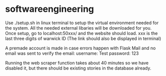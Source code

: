 # softwareengineering

Use ./setup.sh in linux terminal to setup the virtual environment needed for the system. All the needed external libaries will be downloaded for you.
Once setup, go to localhost:50xxx/ and the website should load. xxx is the last three digits of warwick ID 
(The link should also be displayed in terminal)

A premade account is made in case errors happen with Flask Mail and no email was sent to verify the email:
username: Test
password: 123

Running the web scraper function takes about 40 minutes so we have disabled it, but there should be existing stories in the database already. 